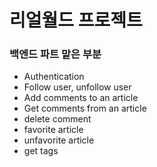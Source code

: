 # 리얼월드 프로젝트

### 백엔드 파트 맡은 부분

* Authentication
* Follow user, unfollow user
* Add comments to an article
* Get comments from an article
* delete comment
* favorite article
* unfavorite article
* get tags
